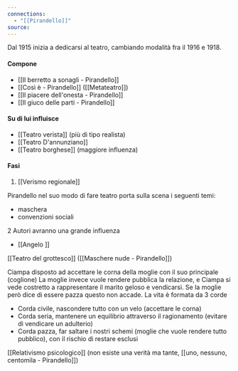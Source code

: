 ```yaml
---
connections:
  - "[[Pirandello]]"
source:
---
```

Dal 1915 inizia a dedicarsi al teatro, cambiando modalità fra il 1916 e 1918.
#### Compone
- [[Il berretto a sonagli - Pirandello]]
- [[Così è - Pirandello]] ([[Metateatro]])
- [[Il piacere dell'onesta - Pirandello]]
- [[Il giuco delle parti - Pirandello]]

#### Su di lui influisce
- [[Teatro verista]] (più di tipo realista)
- [[Teatro D'annunziano]]
- [[Teatro borghese]] (maggiore influenza)

#### Fasi
1. [[Verismo regionale]] 

Pirandello nel suo modo di fare teatro porta sulla scena i seguenti temi:
- maschera
- convenzioni sociali

2 Autori avranno una grande influenza
- [[Angelo ]]

[[Teatro del grottesco]] ([[Maschere nude - Pirandello]])

Ciampa disposto ad accettare le corna della moglie con il suo principale (coglione)
La moglie invece vuole rendere pubblica la relazione, e Ciampa si vede costretto a rappresentare il marito geloso e vendicarsi.
Se la moglie però dice di essere pazza questo non accade.
La vita è formata da 3 corde
- Corda civile, nascondere tutto con un velo (accettare le corna)
- Corda seria, mantenere un equilibrio attraverso il ragionamento (evitare di vendicare un adulterio)
- Corda pazza, far saltare i nostri schemi (moglie che vuole rendere tutto pubblico), con il rischio di restare esclusi

[[Relativismo psicologico]] (non esiste una verità ma tante, [[uno, nessuno, centomila - Pirandello]])
